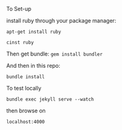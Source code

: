  To Set-up

 install ruby through your package manager:
 
 `apt-get install ruby`
 
 `cinst ruby`
 
 Then get bundle:
  `gem install bundler`
  
 And then in this repo:
  
`bundle install`

 To test locally

 `bundle exec jekyll serve --watch`

 then browse on

 `localhost:4000`
